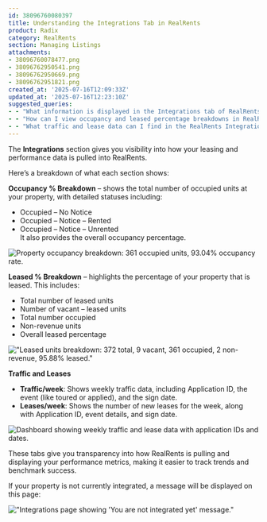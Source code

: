 ```yaml
---
id: 38096760080397
title: Understanding the Integrations Tab in RealRents
product: Radix
category: RealRents
section: Managing Listings
attachments:
- 38096760078477.png
- 38096762950541.png
- 38096762950669.png
- 38096762951821.png
created_at: '2025-07-16T12:09:33Z'
updated_at: '2025-07-16T12:23:10Z'
suggested_queries:
- - "What information is displayed in the Integrations tab of RealRents?"
- - "How can I view occupancy and leased percentage breakdowns in RealRents?"
- - "What traffic and lease data can I find in the RealRents Integrations section?"
---
```

The **Integrations** section gives you visibility into how your leasing and performance data is pulled into RealRents.

Here’s a breakdown of what each section shows:

**Occupancy % Breakdown** – shows the total number of occupied units at your property, with detailed statuses including:

* Occupied – No Notice
* Occupied – Notice – Rented
* Occupied – Notice – Unrented   
  It also provides the overall occupancy percentage.

![Property occupancy breakdown: 361 occupied units, 93.04% occupancy rate.](attachments/38096760078477.png)

**Leased % Breakdown** – highlights the percentage of your property that is leased. This includes:

* Total number of leased units
* Number of vacant – leased units
* Total number occupied
* Non-revenue units
* Overall leased percentage

!["Leased units breakdown: 372 total, 9 vacant, 361 occupied, 2 non-revenue, 95.88% leased."](attachments/38096762950541.png)

**Traffic and Leases**

* **Traffic/week**: Shows weekly traffic data, including Application ID, the event (like toured or applied), and the sign date.
* **Leases/week**: Shows the number of new leases for the week, along with Application ID, event details, and sign date.

![Dashboard showing weekly traffic and lease data with application IDs and dates.](attachments/38096762950669.png)

These tabs give you transparency into how RealRents is pulling and displaying your performance metrics, making it easier to track trends and benchmark success.

If your property is not currently integrated, a message will be displayed on this page:

!["Integrations page showing 'You are not integrated yet' message."](attachments/38096762951821.png)